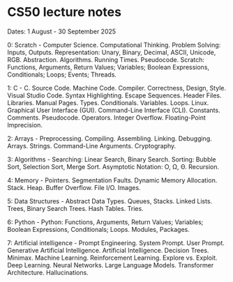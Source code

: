 # CS50 lecture notes

Dates: 1 August - 30 September 2025

0: Scratch - Computer Science. Computational Thinking. Problem Solving: Inputs, Outputs. Representation: Unary, Binary, Decimal, ASCII, Unicode, RGB. Abstraction. Algorithms. Running Times. Pseudocode. Scratch: Functions, Arguments, Return Values; Variables; Boolean Expressions, Conditionals; Loops; Events; Threads.

1: C - C. Source Code. Machine Code. Compiler. Correctness, Design, Style. Visual Studio Code. Syntax Highlighting. Escape Sequences. Header Files. Libraries. Manual Pages. Types. Conditionals. Variables. Loops. Linux. Graphical User Interface (GUI). Command-Line Interface (CLI). Constants. Comments. Pseudocode. Operators. Integer Overflow. Floating-Point Imprecision.

2: Arrays - Preprocessing. Compiling. Assembling. Linking. Debugging. Arrays. Strings. Command-Line Arguments. Cryptography.

3: Algorithms - Searching: Linear Search, Binary Search. Sorting: Bubble Sort, Selection Sort, Merge Sort. Asymptotic Notation: O, Ω, Θ. Recursion.

4: Memory - Pointers. Segmentation Faults. Dynamic Memory Allocation. Stack. Heap. Buffer Overflow. File I/O. Images.

5: Data Structures - Abstract Data Types. Queues, Stacks. Linked Lists. Trees, Binary Search Trees. Hash Tables. Tries.

6: Python - Python: Functions, Arguments, Return Values; Variables; Boolean Expressions, Conditionals; Loops. Modules, Packages.

7: Artificial intelligence - Prompt Engineering. System Prompt. User Prompt. Generative Artificial Intelligence. Artificial Intelligence. Decision Trees. Minimax. Machine Learning. Reinforcement Learning. Explore vs. Exploit. Deep Learning. Neural Networks. Large Language Models. Transformer Architecture. Hallucinations.
